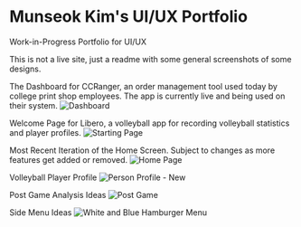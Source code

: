 # Munseok Kim's UI/UX Portfolio
Work-in-Progress Portfolio for UI/UX 

This is not a live site, just a readme with some general screenshots of some designs.

The Dashboard for CCRanger, an order management tool used today by college print shop employees. The app is currently live and being used on their system.
![Dashboard](https://github.com/MunseokKimmy/uxportfolio/assets/59575386/bd239c9c-022e-43e4-8fb6-4a5b50d55264)

Welcome Page for Libero, a volleyball app for recording volleyball statistics and player profiles.
![Starting Page](https://github.com/MunseokKimmy/uxportfolio/assets/59575386/8d35040a-6b80-4e60-897e-4151b8736495)

Most Recent Iteration of the Home Screen. Subject to changes as more features get added or removed.
![Home Page](https://github.com/MunseokKimmy/uxportfolio/assets/59575386/9c5f9c0a-ace1-48ff-ac77-a083d0d47e4f)

Volleyball Player Profile
![Person Profile - New](https://github.com/MunseokKimmy/uxportfolio/assets/59575386/81de5757-6757-4866-b713-6dec6e20d20b)

Post Game Analysis Ideas
![Post Game](https://github.com/MunseokKimmy/uxportfolio/assets/59575386/66dce46d-a4a4-4b66-9fd5-9985cc5743b6)

Side Menu Ideas
![White and Blue Hamburger Menu](https://github.com/MunseokKimmy/uxportfolio/assets/59575386/7b39f81b-3b1b-4351-81aa-5e0883766d53)

